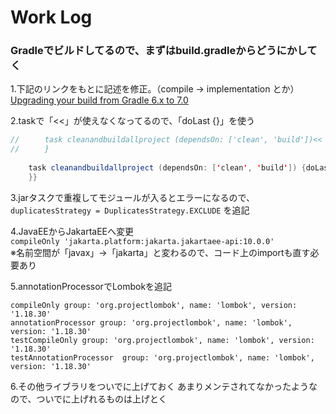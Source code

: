 # Work Log

### Gradleでビルドしてるので、まずはbuild.gradleからどうにかしてく

1.下記のリンクをもとに記述を修正。（compile → implementation とか）  
[Upgrading your build from Gradle 6.x to 7.0](https://docs.gradle.org/current/userguide/upgrading_version_6.html#sec:configuration_removal)  

  
2.taskで「<<」が使えなくなってるので、「doLast {}」を使う
```java
//    　task cleanandbuildallproject (dependsOn: ['clean', 'build'])<< {
//    　}
    
	task cleanandbuildallproject (dependsOn: ['clean', 'build']) {doLast {
	}}
```


3.jarタスクで重複してモジュールが入るとエラーになるので、
`
duplicatesStrategy = DuplicatesStrategy.EXCLUDE
`
を追記

4.JavaEEからJakartaEEへ変更  
`compileOnly 'jakarta.platform:jakarta.jakartaee-api:10.0.0'`  
※名前空間が「javax」→「jakarta」と変わるので、コード上のimportも直す必要あり
  
5.annotationProcessorでLombokを追記
```
compileOnly group: 'org.projectlombok', name: 'lombok', version: '1.18.30'
annotationProcessor group: 'org.projectlombok', name: 'lombok', version: '1.18.30'
testCompileOnly group: 'org.projectlombok', name: 'lombok', version: '1.18.30'
testAnnotationProcessor  group: 'org.projectlombok', name: 'lombok', version: '1.18.30'
```

6.その他ライブラリをついでに上げておく
あまりメンテされてなかったようなので、ついでに上げれるものは上げとく
